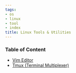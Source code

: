 ```yaml
---
tags:
- os
- linux
- tool
- index
title: Linux Tools & Utilities
---
```


### Table of Content

* [Vim Editor](vim-editor.md)
* [Tmux (Terminal Multiplexer)](tmux-terminal-multiplexer.md)